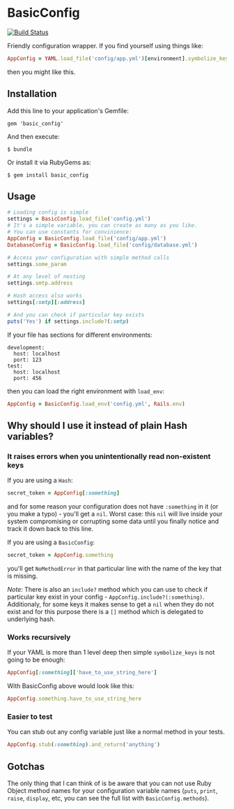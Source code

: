 # BasicConfig

[![Build Status](https://secure.travis-ci.org/stephan778/basic_config.png)](http://travis-ci.org/stephan778/basic_config)

Friendly configuration wrapper. If you find yourself using things like:

```ruby
AppConfig = YAML.load_file('config/app.yml')[environment].symbolize_keys
```

then you might like this.

## Installation

Add this line to your application's Gemfile:

    gem 'basic_config'

And then execute:

    $ bundle

Or install it via RubyGems as:

    $ gem install basic_config

## Usage

```ruby
# Loading config is simple
settings = BasicConfig.load_file('config.yml')
# It's a simple variable, you can create as many as you like.
# You can use constants for convinience:
AppConfig = BasicConfig.load_file('config/app.yml')
DatabaseConfig = BasicConfig.load_file('config/database.yml')

# Access your configuration with simple method calls
settings.some_param

# At any level of nesting
settings.smtp.address

# Hash access also works
settings[:smtp][:address]

# And you can check if particular key exists
puts('Yes') if settings.include?(:smtp)
```

If your file has sections for different environments:
```
development:
  host: localhost
  port: 123
test:
  host: localhost
  port: 456
```
then you can load the right environment with `load_env`:
```ruby
AppConfig = BasicConfig.load_env('config.yml', Rails.env)
```

## Why should I use it instead of plain Hash variables?

### It raises errors when you unintentionally read non-existent keys

If you are using a `Hash`:
```ruby
secret_token = AppConfig[:something]
```
and for some reason your configuration does not have `:something` in it (or you
make a typo) - you'll get a `nil`. Worst case: this `nil` will live inside your system compromising
or corrupting some data until you finally notice and track it down back to this line.

If you are using a `BasicConfig`:
```ruby
secret_token = AppConfig.something
```
you'll get `NoMethodError` in that particular line with the name of the key that
is missing.

*Note:* There is also an `include?` method which you can use to check if
particular key exist in your config - `AppConfig.include?(:something)`.
Additionaly, for some keys it makes sense to get a `nil` when they do not exist and for this
purpose there is a `[]` method which is delegated to underlying hash.

### Works recursively

If your YAML is more than 1 level deep then simple `symbolize_keys` is not going to be enough:
```ruby
AppConfig[:something]['have_to_use_string_here']
```

With BasicConfig above would look like this:
```ruby
AppConfig.something.have_to_use_string_here
```

### Easier to test

You can stub out any config variable just like a normal method in your tests.

```ruby
AppConfig.stub(:something).and_return('anything')
```

## Gotchas

The only thing that I can think of is be aware that you can not use Ruby Object
method names for your configuration variable names (`puts`, `print`, `raise`,
`display`, etc, you can see the full list with `BasicConfig.methods`).
